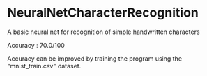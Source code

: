 # NeuralNetCharacterRecognition
A basic neural net for recognition of simple handwritten characters

Accuracy : 70.0/100

Accuracy can be improved by training the program using the "mnist_train.csv" dataset.
